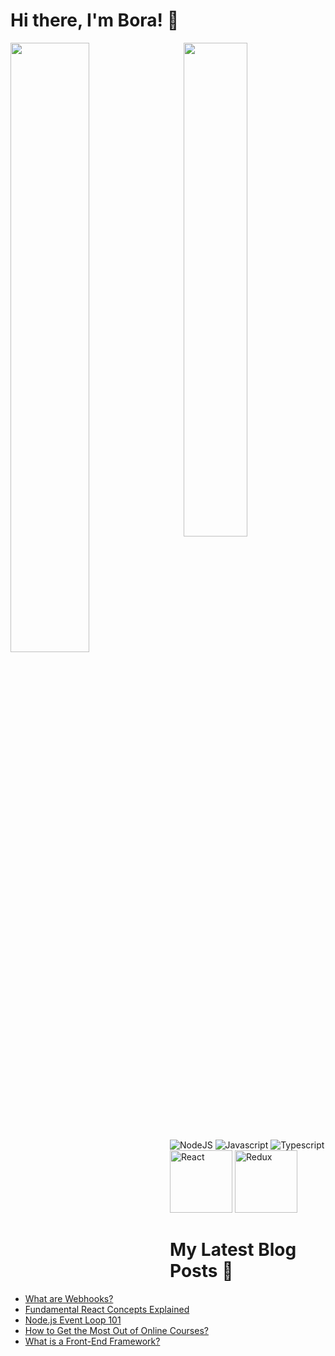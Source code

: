 # Hi there, I'm Bora! 👋

<img  align="left" width='50%' src ='https://github-readme-stats.vercel.app/api?username=BraveHeart-tex&show_icons=true&theme=radical'/>
<img  align="right" width='45%' src ='https://github-readme-stats.vercel.app/api/top-langs/?username=BraveHeart-tex&layout=compact'/>

<img  src='https://img.shields.io/badge/node.js-6DA55F?style=for-the-badge&logo=node.js&logoColor=white' alt='NodeJS'/>
<img  src='https://img.shields.io/badge/javascript-%23323330.svg?style=for-the-badge&logo=javascript&logoColor=%23F7DF1E' alt='Javascript'/>
<img src='https://img.shields.io/badge/typescript-%23007ACC.svg?style=for-the-badge&logo=typescript&logoColor=white' alt='Typescript'/>

<img src='https://img.shields.io/badge/react-%2320232a.svg?style=for-the-badge&logo=react&logoColor=%2361DAFB)'  width='100px' alt='React'/>
<img src='https://img.shields.io/badge/redux-%23593d88.svg?style=for-the-badge&logo=redux&logoColor=white'  width='100px' alt='Redux'/>

# My Latest Blog Posts 📖

<!-- BLOG-POST-LIST:START -->
- [What are Webhooks?](https://dev.to/karaca19/what-are-webhooks-504m)
- [Fundamental React Concepts Explained](https://dev.to/karaca19/fundamental-react-concepts-explained-15m1)
- [Node.js Event Loop 101](https://dev.to/karaca19/nodejs-event-loop-101-3ma6)
- [How to Get the Most Out of Online Courses?](https://dev.to/karaca19/how-to-get-the-most-out-of-online-courses-3hjo)
- [What is a Front-End Framework?](https://dev.to/karaca19/what-is-a-front-end-framework-jo2)
<!-- BLOG-POST-LIST:END -->
